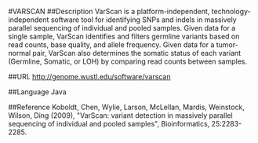 #VARSCAN
##Description
VarScan is a platform-independent, technology-independent software tool for identifying SNPs and indels in massively parallel sequencing of individual and pooled samples. Given data for a single sample, VarScan identifies and filters germline variants based on read counts, base quality, and allele frequency. Given data for a tumor-normal pair, VarScan also determines the somatic status of each variant (Germline, Somatic, or LOH) by comparing read counts between samples.

##URL
http://genome.wustl.edu/software/varscan

##Language
Java

##Reference
Koboldt, Chen, Wylie, Larson, McLellan, Mardis, Weinstock, Wilson, Ding (2009), "VarScan: variant detection in massively parallel sequencing of individual and pooled samples", Bioinformatics, 25:2283-2285.

